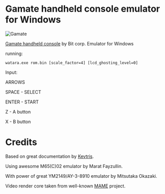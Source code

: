 # Gamate handheld console emulator for Windows

![Gamate](https://github.com/xrip/gamate/assets/420432/3c5d0022-5e91-4ee0-99a9-f0175554b09c)

[Gamate handheld console](https://en.wikipedia.org/wiki/Gamate) by Bit corp. Emulator for Windows


running:
```
watara.exe rom.bin [scale_factor=4] [lcd_ghosting_level=0]
```

Input:

ARROWS

SPACE - SELECT

ENTER - START

Z - A button

X - B button

# Credits

Based on great documentation by [Kevtris](http://blog.kevtris.org/blogfiles/Gamate%20Inside.txt). 

Using awesome M65(C)02 emulator by Marat Fayzullin.

With power of great YM2149/AY-3-8910 emulator by Mitsutaka Okazaki.

Video render core taken from well-known [MAME](https://www.mamedev.org/) project.
